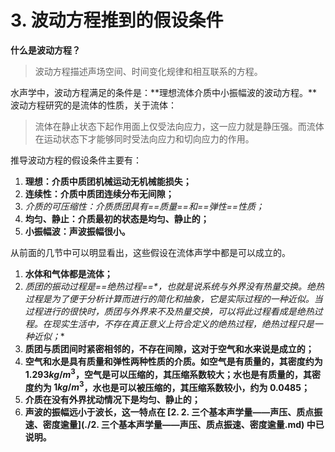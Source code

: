 # 3. 波动方程推到的假设条件

**什么是波动方程？**

> 波动方程描述声场空间、时间变化规律和相互联系的方程。

水声学中，波动方程满足的条件是：**理想流体介质中小振幅波的波动方程。**波动方程研究的是流体的性质，关于流体：

> 流体在静止状态下起作用面上仅受法向应力，这一应力就是静压强。而流体在运动状态下才能够同时受法向应力和切向应力的作用。

推导波动方程的假设条件主要有：

1. **理想：介质中质团机械运动无机械能损失；**
2. **连续性：介质中质团连续分布无间隙；**
3. **介质的可压缩性：介质质团具有*==质量==*和*==弹性==*性质；**
4. **均匀、静止：介质最初的状态是均匀、静止的；**
5. **小振幅波：声波振幅很小。**

从前面的几节中可以明显看出，这些假设在流体声学中都是可以成立的。

1. **水体和气体都是流体；**
2. **质团的振动过程是*==绝热过程==*，也就是说系统与外界没有热量交换。绝热过程是为了便于分析计算而进行的简化和抽象，它是实际过程的一种近似。当过程进行的很快时，质团与外界来不及热量交换，可以将此过程看成是绝热过程。在现实生活中，不存在真正意义上符合定义的绝热过程，绝热过程只是一种近似；**
3. **质团与质团间时紧密相邻的，不存在间隙，这对于空气和水来说是成立的；**
4. **空气和水是具有质量和弹性两种性质的介质。如空气是有质量的，其密度约为 $1.293kg/m^3$，空气是可以压缩的，其压缩系数较大；水也是有质量的，其密度约为 $1kg/m^3$，水也是可以被压缩的，其压缩系数较小，约为 0.0485；**
5. **介质在没有外界扰动情况下是均匀、静止的；**
6. **声波的振幅远小于波长，这一特点在 [2. 2. 三个基本声学量——声压、质点振速、密度逾量](./2. 三个基本声学量——声压、质点振速、密度逾量.md) 中已说明。**

